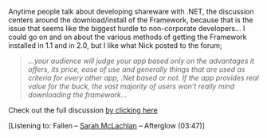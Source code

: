 Anytime people talk about developing shareware with .NET, the discussion centers around the download/install of the Framework, because that is the issue that seems like the biggest hurdle to non-corporate developers&#8230; I could go on and on about the various methods of getting the Framework installed in 1.1 and in 2.0, but I like what Nick posted to the forum;



> _&#8230;your audience will judge your app based only on the advantages it offers, its price, ease of use and generally things that are used as criteria for every other app, .Net based or not. If the app provides real value for the $buck$, the vast majority of users won&#8217;t really mind downloading the framework&#8230;_



Check out the full discussion <a href="http://www.gotdotnet.com/Community/MessageBoard/Thread.aspx?id=260372&Page=1#260936" target="_blank" class="broken_link">by clicking here</a>



<div class="media">
  [Listening to: Fallen &#8211; <a href="http://www.windowsmedia.com/mg/search.asp?srch=Sarah+McLachlan">Sarah McLachlan</a> &#8211; Afterglow (03:47)]
</div>
